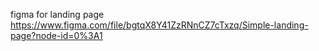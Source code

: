 figma for landing page 
https://www.figma.com/file/bgtqX8Y41ZzRNnCZ7cTxzq/Simple-landing-page?node-id=0%3A1
